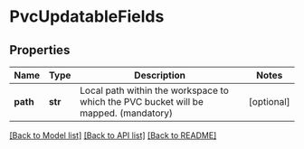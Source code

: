 # PvcUpdatableFields

## Properties
Name | Type | Description | Notes
------------ | ------------- | ------------- | -------------
**path** | **str** | Local path within the workspace to which the PVC bucket will be mapped. (mandatory) | [optional] 

[[Back to Model list]](../README.md#documentation-for-models) [[Back to API list]](../README.md#documentation-for-api-endpoints) [[Back to README]](../README.md)

